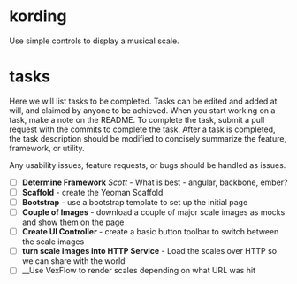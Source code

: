 # kording
Use simple controls to display a musical scale.

# tasks

Here we will list tasks to be completed. Tasks can be edited and added at will, and claimed by anyone to be achieved.
When you start working on a task, make a note on the README. To complete the task, submit a pull request with the commits
to complete the task. After a task is completed, the task description should be modified to concisely summarize the feature,
framework, or utility.

Any usability issues, feature requests, or bugs should be handled as issues.

- [ ] __Determine Framework__ _Scott_ - What is best - angular, backbone, ember?
- [ ] __Scaffold__ - create the Yeoman Scaffold
- [ ] __Bootstrap__ - use a bootstrap template to set up the initial page
- [ ] __Couple of Images__ - download a couple of major scale images as mocks and show them on the page
- [ ] __Create UI Controller__ - create a basic button toolbar to switch between the scale images
- [ ] __turn scale images into HTTP Service__ - Load the scales over HTTP so we can share with the world
- [ ] __Use VexFlow to render scales depending on what URL was hit 